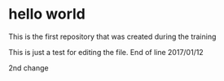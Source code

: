 # hello world
This is the first repository that was created during the training

This is just a test for editing the file.
End of line 2017/01/12

2nd change
